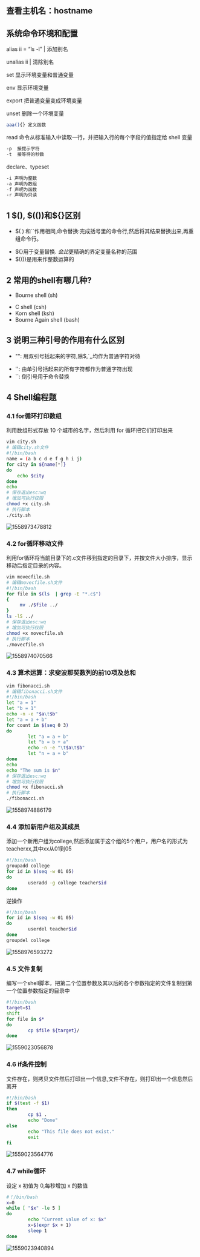 ## 查看主机名：hostname



## 系统命令环境和配置

alias ii = “ls -l” | 添加别名

unalias ii | 清除别名

set 显示环境变量和普通变量 

env 显示环境变量 

export 把普通变量变成环境变量 

unset 删除一个环境变量

```bash
aaa(){} 定义函数
```

read 命令从标准输入中读取一行，并把输入行的每个字段的值指定给 shell 变量

```bash
-p  接提示字符
-t  接等待的秒数
```

declare、typeset

```bash
-i 声明为整数
-a 声明为数组
-f 声明为函数
-r 声明为只读
```



## 1  \$(), \$(())和\${}区别

+ $( ) 和``作用相同,命令替换:完成括号里的命令行,然后将其结果替换出来,再重组命令行。

- ${}用于变量替换. ${ } 会比$更精确的界定变量名称的范围
- $(())是用来作整数运算的



## 2  常用的shell有哪几种?

+ Bourne shell (sh)

- C shell (csh)
- Korn shell (ksh)
- Bourne Again shell (bash)

## 3  说明三种引号的作用有什么区别

+ "": 用双引号括起来的字符,除$,`,\,均作为普通字符对待

- '': 由单引号括起来的所有字符都作为普通字符出现
- ``: 倒引号用于命令替换

## 4  Shell编程题

### 4.1  for循环打印数组

利用数组形式存放 10 个城市的名字，然后利用 for 循环把它们打印出来

```bash
vim city.sh
# 编辑city.sh文件
#!/bin/bash
name = (a b c d e f g h i j)
for city in ${name[*]}
do
    echo $city
done
echo
# 保存退出esc:wq
# 增加可执行权限
chmod +x city.sh
# 执行脚本
./city.sh
```

![1558973478812](markdown-images/1558973478812.png)



### 4.2  for循环移动文件

利用for循环将当前目录下的.c文件移到指定的目录下，并按文件大小排序，显示移动后指定目录的内容。

```bash
vim movecfile.sh
# 编辑movecfile.sh文件
#!/bin/bash
for file in $(ls  | grep -E "*.c$")
{
     mv ./$file ../
}
ls -lS ../
# 保存退出esc:wq
# 增加可执行权限
chmod +x movecfile.sh
# 执行脚本
./movecfile.sh
```

![1558974070566](markdown-images/1558974070566.png)



### 4.3  算术运算：求斐波那契数列的前10项及总和

```bash
vim fibonacci.sh
# 编辑fibonacci.sh文件
#!/bin/bash
let "a = 1"
let "b = 1"
echo -n -e "$a\t$b"
let "a = a + b"
for count in $(seq 0 3)
do
        let "a = a + b"
        let "b = b + a"
        echo -n -e "\t$a\t$b"
        let "n = a + b"
done
echo
echo "The sum is $n"
# 保存退出esc:wq
# 增加可执行权限
chmod +x fibonacci.sh
# 执行脚本
./fibonacci.sh
```

![1558974886179](markdown-images/1558974886179.png)



### 4.4  添加新用户组及其成员

添加一个新用户组为college,然后添加属于这个组的5个用户，用户名的形式为teacherxx,其中xx从01到05

```bash
#!/bin/bash
groupadd college
for id in $(seq -w 01 05)
do
        useradd -g college teacher$id
done
```

逆操作

```bash
#!/bin/bash
for id in $(seq -w 01 05)
do
        userdel teacher$id
done
groupdel college
```

![1558976593272](markdown-images/1558976593272.png)



### 4.5  文件复制

编写一个shell脚本，把第二个位置参数及其以后的各个参数指定的文件复制到第一个位置参数指定的目录中

```bash
#!/bin/bash
target=$1
shift
for file in $*
do
        cp $file ${target}/
done
```



![1559023056878](markdown-images/1559023056878.png)



### 4.6  if条件控制

文件存在，则拷贝文件然后打印出一个信息,文件不存在，则打印出一个信息然后离开

```bash
#!/bin/bash
if $(test -f $1)
then
        cp $1 .
        echo "Done"
else
        echo "This file does not exist."
        exit
fi
```



![1559023564776](markdown-images/1559023564776.png)



### 4.7  while循环

设定 x 初值为 0,每秒增加 x 的数值

```bash
#！/bin/bash
x=0
while [ "$x" -le 5 ]
do
        echo "Current value of x: $x"
        x=$(expr $x + 1)
        sleep 1
done
```



![1559023940894](markdown-images/1559023940894.png)







